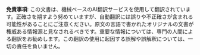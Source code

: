 

**免責事項**:
この文書は、機械ベースのAI翻訳サービスを使用して翻訳されています。正確さを期すよう努めていますが、自動翻訳には誤りや不正確さが含まれる可能性があることにご注意ください。原文の言語で書かれたオリジナルの文書が権威ある情報源と見なされるべきです。重要な情報については、専門の人間による翻訳をお勧めします。この翻訳の使用に起因する誤解や誤解釈については、一切の責任を負いません。